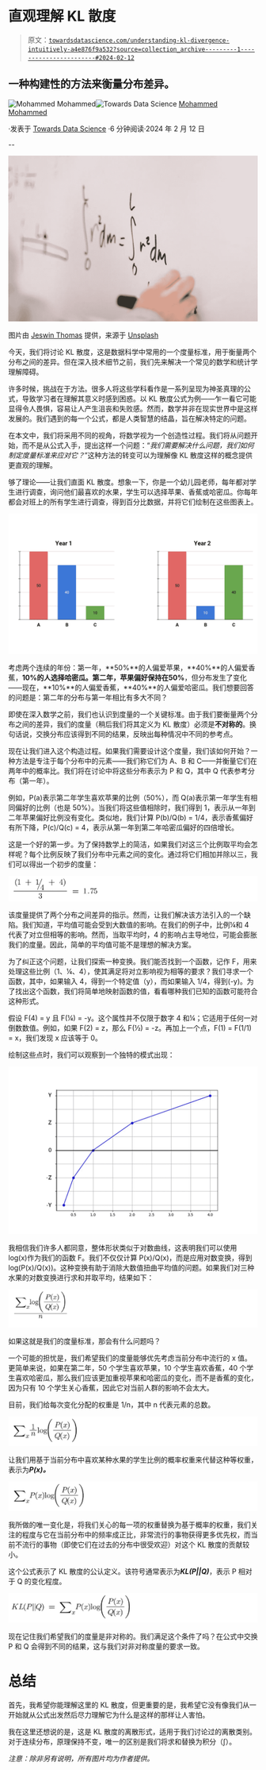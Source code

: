 # 直观理解 KL 散度

> 原文：[`towardsdatascience.com/understanding-kl-divergence-intuitively-a4e876f9a532?source=collection_archive---------1-----------------------#2024-02-12`](https://towardsdatascience.com/understanding-kl-divergence-intuitively-a4e876f9a532?source=collection_archive---------1-----------------------#2024-02-12)

## 一种构建性的方法来衡量分布差异。

[](https://mohammed249.medium.com/?source=post_page---byline--a4e876f9a532--------------------------------)![Mohammed Mohammed](https://mohammed249.medium.com/?source=post_page---byline--a4e876f9a532--------------------------------)[](https://towardsdatascience.com/?source=post_page---byline--a4e876f9a532--------------------------------)![Towards Data Science](https://towardsdatascience.com/?source=post_page---byline--a4e876f9a532--------------------------------) [Mohammed Mohammed](https://mohammed249.medium.com/?source=post_page---byline--a4e876f9a532--------------------------------)

·发表于 [Towards Data Science](https://towardsdatascience.com/?source=post_page---byline--a4e876f9a532--------------------------------) ·6 分钟阅读·2024 年 2 月 12 日

--

![](img/35288204e3c81c872992c0d691565637.png)

图片由 [Jeswin Thomas](https://unsplash.com/@jeswinthomas?utm_source=medium&utm_medium=referral) 提供，来源于 [Unsplash](https://unsplash.com/?utm_source=medium&utm_medium=referral)

今天，我们将讨论 KL 散度，这是数据科学中常用的一个度量标准，用于衡量两个分布之间的差异。但在深入技术细节之前，我们先来解决一个常见的数学和统计学理解障碍。

许多时候，挑战在于方法。很多人将这些学科看作是一系列呈现为神圣真理的公式，导致学习者在理解其意义时感到困惑。以 KL 散度公式为例——乍一看它可能显得令人畏惧，容易让人产生沮丧和失败感。然而，数学并非在现实世界中是这样发展的。我们遇到的每一个公式，都是人类智慧的结晶，旨在解决特定的问题。

在本文中，我们将采用不同的视角，将数学视为一个创造性过程。我们将从问题开始，而不是从公式入手，提出这样一个问题：“*我们需要解决什么问题，我们如何制定度量标准来应对它？*”这种方法的转变可以为理解像 KL 散度这样的概念提供更直观的理解。

够了理论——让我们直面 KL 散度。想象一下，你是一个幼儿园老师，每年都对学生进行调查，询问他们最喜欢的水果，学生可以选择苹果、香蕉或哈密瓜。你每年都会对班上的所有学生进行调查，得到百分比数据，并将它们绘制在这些图表上。

![](img/0177977ea06e882633178a51d30ec769.png)

考虑两个连续的年份：第一年，**50%**的人偏爱苹果，**40%**的人偏爱香蕉，**10%**的人选择哈密瓜。第二年，苹果偏好保持在**50%**，但分布发生了变化——现在，**10%**的人偏爱香蕉，**40%**的人偏爱哈密瓜。我们想要回答的问题是：第二年的分布与第一年相比有多大不同？

即使在深入数学之前，我们也认识到度量的一个关键标准。由于我们要衡量两个分布之间的差异，我们的度量（稍后我们将其定义为 KL 散度）必须是**不对称的**。换句话说，交换分布应该得到不同的结果，反映出每种情况中不同的参考点。

现在让我们进入这个构造过程。如果我们需要设计这个度量，我们该如何开始？一种方法是专注于每个分布中的元素——我们称它们为 A、B 和 C——并衡量它们在两年中的概率比。我们将在讨论中将这些分布表示为 P 和 Q，其中 Q 代表参考分布（第一年）。

例如，P(a)表示第二年学生喜欢苹果的比例（50%），而 Q(a)表示第一年学生有相同偏好的比例（也是 50%）。当我们将这些值相除时，我们得到 1，表示从一年到二年苹果偏好比例没有变化。类似地，我们计算 P(b)/Q(b) = 1/4，表示香蕉偏好有所下降，P(c)/Q(c) = 4，表示从第一年到第二年哈密瓜偏好的四倍增长。

这是一个好的第一步。为了保持数学上的简洁，如果我们对这三个比例取平均会怎样呢？每个比例反映了我们分布中元素之间的变化。通过将它们相加并除以三，我们可以得出一个初步的度量：

![](img/93da3a8b9e2714df7a7ea361005153cf.png)

该度量提供了两个分布之间差异的指示。然而，让我们解决该方法引入的一个缺陷。我们知道，平均值可能会受到大数值的影响。在我们的例子中，比例¼和 4 代表了对立但相等的影响。然而，当取平均时，4 的影响占主导地位，可能会膨胀我们的度量。因此，简单的平均值可能不是理想的解决方案。

为了纠正这个问题，让我们探索一种变换。我们能否找到一个函数，记作 F，用来处理这些比例（1、¼、4），使其满足将对立影响视为相等的要求？我们寻求一个函数，其中，如果输入 4，得到一个特定值（y），而如果输入 1/4，得到(-y)。为了找出这个函数，我们将简单地映射函数的值，看看哪种我们已知的函数可能符合这种形式。

假设 F(4) = y 且 F(¼) = -y。这个属性并不仅限于数字 4 和¼；它适用于任何一对倒数数值。例如，如果 F(2) = z，那么 F(½) = -z。再加上一个点，F(1) = F(1/1) = x，我们发现 x 应该等于 0。

绘制这些点时，我们可以观察到一个独特的模式出现：

![](img/e60299771c9e39a68b51baa20ffb8efd.png)

我相信我们许多人都同意，整体形状类似于对数曲线，这表明我们可以使用 log(x)作为我们的函数 F。我们不仅仅计算 P(x)/Q(x)，而是应用对数变换，得到 log(P(x)/Q(x))。这种变换有助于消除大数值扭曲平均值的问题。如果我们对三种水果的对数变换进行求和并取平均，结果如下：

![](img/cf15559625a9b8688b34ac3991b93104.png)

如果这就是我们的度量标准，那会有什么问题吗？

一个可能的担忧是，我们希望我们的度量能够优先考虑当前分布中流行的 x 值。更简单来说，如果在第二年，50 个学生喜欢苹果，10 个学生喜欢香蕉，40 个学生喜欢哈密瓜，那么我们应该更加重视苹果和哈密瓜的变化，而不是香蕉的变化，因为只有 10 个学生关心香蕉，因此它对当前人群的影响不会太大。

目前，我们给每次变化分配的权重是 1/n，其中 n 代表元素的总数。

![](img/bc1097ce7f8f3fb5a6837319b56722d7.png)

让我们用基于当前分布中喜欢某种水果的学生比例的概率权重来代替这种等权重，表示为***P(x)。***

![](img/ccbc0a93c05accb8d5812f0e7a15b934.png)

我所做的唯一变化是，将我们关心的每一项的权重替换为基于概率的权重，我们关注的程度与它在当前分布中的频率成正比，非常流行的事物获得更多优先权，而当前不流行的事物（即使它们在过去的分布中很受欢迎）对这个 KL 散度的贡献较小。

这个公式表示了 KL 散度的公认定义。该符号通常表示为***KL(P||Q)***，表示 P 相对于 Q 的变化程度。

![](img/795bfab899316298876d60d8c4821a07.png)

现在记住我们希望我们的度量是非对称的。我们满足这个条件了吗？在公式中交换 P 和 Q 会得到不同的结果，这与我们对非对称度量的要求一致。

# 总结

首先，我希望你能理解这里的 KL 散度，但更重要的是，我希望它没有像我们从一开始就从公式出发然后尽力理解它为什么是这样的那样让人害怕。

我在这里还想说的是，这是 KL 散度的离散形式，适用于我们讨论过的离散类别。对于连续分布，原理保持不变，唯一的区别是我们将求和替换为积分（∫）。

*注意：除非另有说明，所有图片均为作者提供。*
